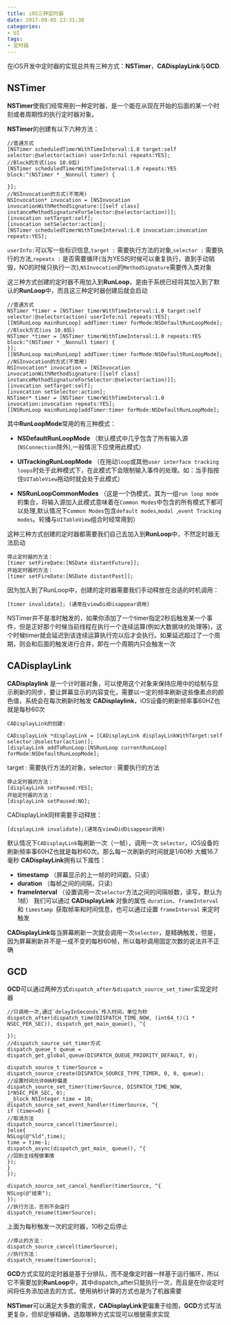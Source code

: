 ```yaml
---
title: iOS三种定时器
date: 2017-09-05 23:31:30
categories:
- UI
tags:
- 定时器
---
```


在iOS开发中定时器的实现总共有三种方式：**NSTimer**，**CADisplayLink**与**GCD**.

## NSTimer

**NSTimer**使我们经常用到一种定时器，是一个能在从现在开始的后面的某一个时刻或者周期性的执行定时器对象。

**NSTimer**的创建有以下六种方法：
```
//普通方式
[NSTimer scheduledTimerWithTimeInterval:1.0 target:self selector:@selector(action) userInfo:nil repeats:YES];
//Block的方式(ios 10.0后)
[NSTimer scheduledTimerWithTimeInterval:1.0 repeats:YES block:^(NSTimer * _Nonnull timer) {

}];
//NSInvocation的方式(不常用)
NSInvocation* invocation = [NSInvocation invocationWithMethodSignature:[[self class] instanceMethodSignatureForSelector:@selector(action)]];
[invocation setTarget:self];
[invocation setSelector:action];
[NSTimer scheduledTimerWithTimeInterval:1.0 invocation:invocation repeats:YES];
```
`userInfo:`可以写一些标识信息,`target :` 需要执行方法的对象,`selector :` 需要执行的方法,`repeats :` 是否需要循环(当为YES的时候可以重复执行，直到手动销毁，NO的时候只执行一次),`NSInvocation`的`MethodSignature`需要传入类对象

这三种方式创建的定时器不用加入到**RunLoop**，是由于系统已经将其加入到了默认的**RunLoop**中，而且这三种定时器创建后就会启动
```
//普通方式
NSTimer *timer = [NSTimer timerWithTimeInterval:1.0 target:self selector:@selector(action) userInfo:nil repeats:YES];
[[NSRunLoop mainRunLoop] addTimer:timer forMode:NSDefaultRunLoopMode];
//Block方式(ios 10.0后)
NSTimer *timer = [NSTimer timerWithTimeInterval:1.0 repeats:YES block:^(NSTimer * _Nonnull timer) {
}];
[[NSRunLoop mainRunLoop] addTimer:timer forMode:NSDefaultRunLoopMode];
//NSInvocation的方式(不常用)
NSInvocation* invocation = [NSInvocation invocationWithMethodSignature:[[self class] instanceMethodSignatureForSelector:@selector(action)]];
[invocation setTarget:self];
[invocation setSelector:action];
NSTimer* timer = [NSTimer timerWithTimeInterval:1.0 invocation:invocation repeats:YES];
[[NSRunLoop mainRunLoop]addTimer:timer forMode:NSDefaultRunLoopMode];
```
其中**RunLoopMode**常用的有三种模式：

* **NSDefaultRunLoopMode** （默认模式中几乎包含了所有输入源(`NSConnection`除外),一般情况下应使用此模式）

* **UITrackingRunLoopMode** （在拖动`loop`或其他`user interface tracking loops`时处于此种模式下，在此模式下会限制输入事件的处理。如：当手指按住`UITableView`拖动时就会处于此模式）

* **NSRunLoopCommonModes** （这是一个伪模式，其为一组`run loop mode`的集合，将输入源加入此模式意味着在`Common Modes`中包含的所有模式下都可以处理,默认情况下`Common Modes`包含`default modes`,`modal `,`event Tracking modes`。轮播与`UITableView`组合时经常用到）

这种三种方式创建的定时器都需要我们自己去加入到**RunLoop**中，不然定时器无法启动
```
停止定时器的方法：
[timer setFireDate:[NSDate distantFuture]];
开始定时器的方法：
[timer setFireDate:[NSDate distantPast]];
```
因为加入到了RunLoop中，创建的定时器需要我们手动释放在合适的时机调用：
```
[timer invalidate]; (通常在viewDidDisappear调用)
```
NSTimer并不是准时触发的，如果你添加了一个timer指定2秒后触发某一个事件，但是正好那个时候当前线程在执行一个连续运算(例如大数据块的处理等)，这个时候timer就会延迟到该连续运算执行完以后才会执行。如果延迟超过了一个周期，则会和后面的触发进行合并，即在一个周期内只会触发一次

## CADisplayLink

**CADisplaylink** 是一个计时器对象，可以使用这个对象来保持应用中的绘制与显示刷新的同步，要让屏幕显示的内容变化，需要以一定的频率刷新这些像素点的颜色值，系统会在每次刷新时触发 **CADisplaylink**，iOS设备的刷新频率事60HZ也就是每秒60次
```
CADisplayLink的创建:

CADisplayLink *displayLink = [CADisplayLink displayLinkWithTarget:self selector:@selector(action)];
[displayLink addToRunLoop:[NSRunLoop currentRunLoop] forMode:NSDefaultRunLoopMode];
```
target : 需要执行方法的对象，selector : 需要执行的方法
```
停止定时器的方法：
[displayLink setPaused:YES];
开始定时器的方法：
[displayLink setPaused:NO];
```
CADisplayLink同样需要手动释放：
```
[displayLink invalidate];(通常在viewDidDisappear调用)
```

默认情况下`CADisplayLink`每刷新一次（一帧），调用一次 `selector`，iOS设备的刷新频率事60HZ也就是每秒60次。那么每一次刷新的时间就是1/60秒 大概16.7毫秒
**CADisplayLink**拥有以下属性：

* **timestamp** （屏幕显示的上一帧的时间戳，只读）
* **duration** （每帧之间的间隔，只读）
* **frameInterval** （设置调用一次`selector`方法之间的间隔帧数，读写，默认为1帧）
我们可以通过 **CADisplayLink** 对象的属性 `duration`、`frameInterval` 和 `timestamp `获取帧率和时间信息，也可以通过设置 `frameInterval` 来定时触发

**CADisplayLink**每当屏幕刷新一次就会调用一次`selector`，是精确触发，但是，因为屏幕刷新并不是一成不变的每秒60帧，所以每秒调用固定次数的说法并不正确

## GCD

**GCD**可以通过两种方式`dispatch_after与dispatch_source_set_timer`实现定时器
```
//只调用一次,通过`delayInSeconds`传入时间，单位为秒
dispatch_after(dispatch_time(DISPATCH_TIME_NOW, (int64_t)(1 * NSEC_PER_SEC)), dispatch_get_main_queue(), ^{

});
//dispatch_source_set_timer方式
dispatch_queue_t queue = dispatch_get_global_queue(DISPATCH_QUEUE_PRIORITY_DEFAULT, 0);

dispatch_source_t timerSource = dispatch_source_create(DISPATCH_SOURCE_TYPE_TIMER, 0, 0, queue);
//设置时间允许0纳秒偏差
dispatch_source_set_timer(timerSource, DISPATCH_TIME_NOW, 1*NSEC_PER_SEC, 0);
__block NSInteger time = 10;
dispatch_source_set_event_handler(timerSource, ^{
if (time<=0) {
//取消方法
dispatch_source_cancel(timerSource);
}else{
NSLog(@"%ld",time);
time = time-1;
dispatch_async(dispatch_get_main_ queue(), ^{
//回到主线程做事情
});
}
});

dispatch_source_set_cancel_handler(timerSource, ^{
NSLog(@"结束");
});
//执行方法，否则不会运行
dispatch_resume(timerSource);
```
上面为每秒触发一次的定时器，10秒之后停止
```
//停止的方法：
dispatch_source_cancel(timerSource);
//执行方法：
dispatch_resume(timerSource);
```
**GCD**方式实现的定时器是基于分排队，而不是像定时器一样基于运行循环，所以它不需要加到**RunLoop**中，其中dispatch_after只能执行一次，而且是在你设定时间将任务添加进去的方式，使用纳秒计算的方式也是为了机器需要

**NSTimer**可以满足大多数的需求，**CADisplayLink**更偏重于绘图，**GCD**方式写法更复杂，但却足够精确，选取哪种方式实现可以根据需求实现
